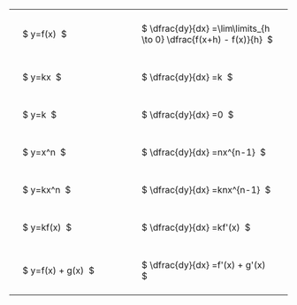 ---
---

#  
<br>
<style type="text/css">
#T_5ba4f th.col_heading {
  text-align: left;
  font-size: 1em;
}
#T_5ba4f td {
  text-align: left;
  font-size: 1em;
  padding: 1.5em;
}
#T_5ba4f_row0_col0, #T_5ba4f_row1_col0, #T_5ba4f_row2_col0, #T_5ba4f_row3_col0, #T_5ba4f_row4_col0, #T_5ba4f_row5_col0, #T_5ba4f_row6_col0 {
  width: 300px;
  white-space: pre-wrap;
}
#T_5ba4f_row0_col1, #T_5ba4f_row1_col1, #T_5ba4f_row2_col1, #T_5ba4f_row3_col1, #T_5ba4f_row4_col1, #T_5ba4f_row5_col1, #T_5ba4f_row6_col1 {
  width: 400px;
  white-space: pre-wrap;
}
</style>
<table id="T_5ba4f">
  <thead>
  </thead>
  <tbody>
    <tr>
      <td id="T_5ba4f_row0_col0" class="data row0 col0" >$ y=f(x)  $</td>
      <td id="T_5ba4f_row0_col1" class="data row0 col1" >$ \dfrac{dy}{dx} =\lim\limits_{h \to 0} \dfrac{f(x+h) - f(x)}{h}  $</td>
    </tr>
    <tr>
      <td id="T_5ba4f_row1_col0" class="data row1 col0" >$ y=kx  $</td>
      <td id="T_5ba4f_row1_col1" class="data row1 col1" >$ \dfrac{dy}{dx} =k  $</td>
    </tr>
    <tr>
      <td id="T_5ba4f_row2_col0" class="data row2 col0" >$ y=k  $</td>
      <td id="T_5ba4f_row2_col1" class="data row2 col1" >$ \dfrac{dy}{dx} =0  $</td>
    </tr>
    <tr>
      <td id="T_5ba4f_row3_col0" class="data row3 col0" >$ y=x^n  $</td>
      <td id="T_5ba4f_row3_col1" class="data row3 col1" >$ \dfrac{dy}{dx} =nx^{n-1}  $</td>
    </tr>
    <tr>
      <td id="T_5ba4f_row4_col0" class="data row4 col0" >$ y=kx^n  $</td>
      <td id="T_5ba4f_row4_col1" class="data row4 col1" >$ \dfrac{dy}{dx} =knx^{n-1}  $</td>
    </tr>
    <tr>
      <td id="T_5ba4f_row5_col0" class="data row5 col0" >$ y=kf(x)  $</td>
      <td id="T_5ba4f_row5_col1" class="data row5 col1" >$ \dfrac{dy}{dx} =kf'(x)  $</td>
    </tr>
    <tr>
      <td id="T_5ba4f_row6_col0" class="data row6 col0" >$ y=f(x) + g(x)  $</td>
      <td id="T_5ba4f_row6_col1" class="data row6 col1" >$ \dfrac{dy}{dx} =f'(x) + g'(x)  $</td>
    </tr>
  </tbody>
</table>
